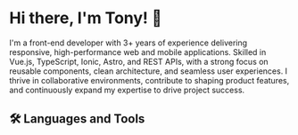 # Hi there, I'm Tony! 👋

I'm a front-end developer with 3+ years of experience delivering responsive, high-performance web and mobile applications. Skilled in Vue.js, TypeScript, Ionic, Astro, and REST APIs, with a strong focus on reusable components, clean architecture, and seamless user experiences. I thrive in collaborative environments, contribute to shaping product features, and continuously expand my expertise to drive project success.

## 🛠️ **Languages and Tools**

<!-- -   **Languages:** 
-   **Frameworks:** 
-   **Tools:** -->

<!-- ## About Me

-   🔭 
-   👯 
-   💬 
-   📫 
-   ⚡ 

 ✨ _special_ ✨ 


- 🔭 
- 🌱 
- 👯 
- 🤔 
- 💬 
- 📫 
- 😄 
- ⚡ 
-->
